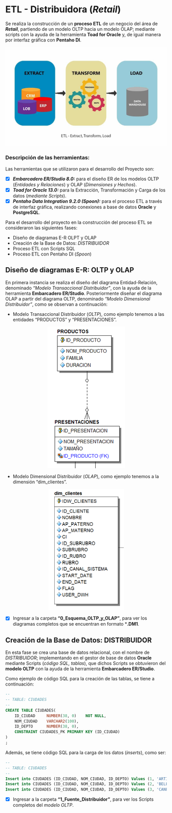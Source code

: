 
# ETL - Distribuidora (_Retail_)

Se realiza la construcción de un **proceso ETL** de un negocio del área de _**Retail**_, partiendo de un modelo OLTP hacia un modelo OLAP; mediante scripts con la ayuda de la herramienta **Toad for Oracle** y, de igual manera por interfaz gráfica con **Pentaho DI**.

<p align="center">
  <img src="./images/etl.png" />
</p>


### Descripción de las herramientas:
Las herramientas que se utilizaron para el desarrollo del Proyecto son:

- [x] **_Embarcadero ER/Studio 8.0:_** para el diseño ER de los modelos OLTP (_Entidades y Relaciones_) y OLAP (_Dimensiones y Hechos_).
- [x] **_Toad for Oracle 13.0:_** para la Extracción, Transformación y Carga de los datos (_mediante Scripts_).
- [x] **_Pentaho Data Integration 9.2.0 (_Spoon_):_** para el proceso ETL a través de interfaz gráfica, realizando conexiones a base de datos **Oracle** y **PostgreSQL**.

Para el desarrollo del proyecto en la construcción del proceso ETL se consideraron las siguientes fases:

* Diseño de diagramas E-R OLPT y OLAP
* Creación de la Base de Datos: _DISTRIBUIDOR_
* Proceso ETL con Scripts SQL
* Proceso ETL con Pentaho DI (_Spoon_)


## Diseño de diagramas E-R: OLTP y OLAP
En primera instancia se realiza el diseño del diagrama Entidad-Relación, denominado _“Modelo Transaccional Distribuidor”_, con la ayuda de la herramienta **Embarcadero ER/Studio**. Posteriormente diseñar el diagrama OLAP a partir del diagrama OLTP, denominado _“Modelo Dimensional Distribuidor”_, como se observan a continuación:

* Modelo Transaccional Distribuidor (_OLTP_), como ejemplo tenemos a las entidades “PRODUCTOS” y “PRESENTACIONES”.

<p align="center">
  <img src="./images/modelo_oltp.png" />
</p>

* Modelo Dimensional Distribuidor (_OLAP_), como ejemplo tenemos a la dimensión “dim_clientes”.

<p align="center">
  <img src="./images/modelo_olap.png" width="235" />
</p>

- [x] Ingresar a la carpeta **“0_Esquema_OLTP_y_OLAP”**, para ver los diagramas completos que se encuentran en formato ***.DM1**.


## Creación de la Base de Datos: DISTRIBUIDOR
En esta fase se crea una base de datos relacional, con el nombre de _DISTRIBUIDOR_; implementando en el gestor de base de datos **Oracle** mediante Scripts (_código SQL, tablas_), que dichos Scripts se obtuvieron del **modelo OLTP** con la ayuda de la herramienta **Embarcadero ER/Studio**.

Como ejemplo de código SQL para la creación de las tablas, se tiene a continuación:

```sql
--
-- TABLE: CIUDADES
--
CREATE TABLE CIUDADES(
    ID_CIUDAD     NUMBER(38, 0)    NOT NULL,
    NOM_CIUDAD    VARCHAR2(100),
    ID_DEPTO      NUMBER(38, 0),
    CONSTRAINT CIUDADES_PK PRIMARY KEY (ID_CIUDAD)
)
;
```

Además, se tiene código SQL para la carga de los datos (_inserts_), como ser:

```sql
--
-- TABLE: CIUDADES
--
Insert into CIUDADES (ID_CIUDAD, NOM_CIUDAD, ID_DEPTO) Values (1, 'ARTIGAS', 2);
Insert into CIUDADES (ID_CIUDAD, NOM_CIUDAD, ID_DEPTO) Values (2, 'BELLA UNION', 2);
Insert into CIUDADES (ID_CIUDAD, NOM_CIUDAD, ID_DEPTO) Values (3, 'CANELONES', 3);
```

- [x] Ingresar a la carpeta **“1_Fuente_Distribuidor”**, para ver los Scripts completos del _modelo OLTP_.




